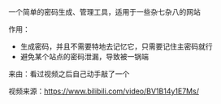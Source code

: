 一个简单的密码生成、管理工具，适用于一些杂七杂八的网站

作用：

- 生成密码，并且不需要特地去记忆它，只需要记住主密码就行
- 避免某个站点的密码泄漏，导致被一锅端



来由：看过视频之后自己动手敲了一个

视频来源：https://www.bilibili.com/video/BV1B14y1E7Ms/